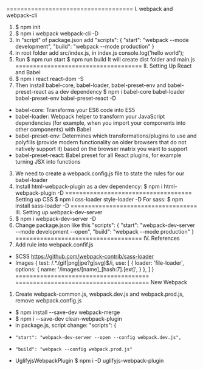 ====================================
I. webpack and webpack-cli
1. $ npm init
2. $ npm i webpack webpack-cli -D
3. In "script" of package.json add
"scripts": {
    "start": "webpack --mode development",
    "build": "webpack --mode production"
}
4. in root folder add src/index.js, in index.js console.log('hello world');
5. Run
$ npm run start
$ npm run build
It will create dist folder and main.js
====================================
II. Setting Up React and Babel
1. $ npm i react react-dom -S
2. Then install babel-core, babel-loader, babel-preset-env and babel-preset-react as a dev dependency
$ npm i babel-core babel-loader babel-preset-env babel-preset-react -D
- babel-core: Transforms your ES6 code into ES5
- babel-loader: Webpack helper to transform your JavaScript dependencies (for example, when you import your components into other components) with Babel
- babel-preset-env: Determines which transformations/plugins to use and polyfills (provide modern functionality on older browsers that do not natively support it) based on the browser matrix you want to support
- babel-preset-react: Babel preset for all React plugins, for example turning JSX into functions
3. We need to create a webpack.config.js file to state the rules for our babel-loader
4. Install html-webpack-plugin as a dev dependency:
$ npm i html-webpack-plugin -D
====================================
Setting up CSS
$ npm i css-loader style-loader -D
For sass: $ npm install sass-loader -D
====================================
III. Setting up webpack-dev-server
1. $ npm i webpack-dev-server -D
2. Change package.json like this
"scripts": {
    "start": "webpack-dev-server --mode development --open",
    "build": "webpack --mode production"
}
====================================
IV. References
1. Add rule into webpack.confif.js
- SCSS
https://github.com/webpack-contrib/sass-loader
- Images
{
    test: /.*\.(gif|png|jpe?g|svg)$/i,
    use: [
        {
            loader: 'file-loader',
            options: {
                name: '/images/[name]_[hash:7].[ext]',
            }
        },
    ]
}
======================================
======================================
New Webpack
1. Create webpack-common.js, webpack.dev.js and webpack.prod.js, remove webpack.config.js
- $ npm install --save-dev webpack-merge
- $ npm i --save-dev clean-webpack-plugin
- in package.js, script change:
"scripts": {
+     "start": "webpack-dev-server --open --config webpack.dev.js",
+     "build": "webpack --config webpack.prod.js"

- UglifyjsWebpackPlugin
$ npm i -D uglifyjs-webpack-plugin